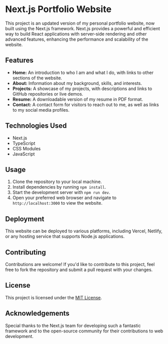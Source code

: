 # Next.js Portfolio Website

This project is an updated version of my personal portfolio website, now built using the Next.js framework. Next.js provides a powerful and efficient way to build React applications with server-side rendering and other advanced features, enhancing the performance and scalability of the website.

## Features
- **Home:** An introduction to who I am and what I do, with links to other sections of the website.
- **About:** Information about my background, skills, and interests.
- **Projects:** A showcase of my projects, with descriptions and links to GitHub repositories or live demos.
- **Resume:** A downloadable version of my resume in PDF format.
- **Contact:** A contact form for visitors to reach out to me, as well as links to my social media profiles.

## Technologies Used
- Next.js
- TypeScript
- CSS Modules
- JavaScript

## Usage
1. Clone the repository to your local machine.
2. Install dependencies by running `npm install`.
3. Start the development server with `npm run dev`.
4. Open your preferred web browser and navigate to `http://localhost:3000` to view the website.

## Deployment
This website can be deployed to various platforms, including Vercel, Netlify, or any hosting service that supports Node.js applications.

## Contributing
Contributions are welcome! If you'd like to contribute to this project, feel free to fork the repository and submit a pull request with your changes.

## License
This project is licensed under the [MIT License](LICENSE).

## Acknowledgements
Special thanks to the Next.js team for developing such a fantastic framework and to the open-source community for their contributions to web development.
